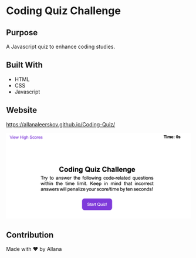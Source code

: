 # Coding Quiz Challenge

## Purpose
A Javascript quiz to enhance coding studies.

## Built With
* HTML
* CSS
* Javascript

## Website
https://allanaleerskov.github.io/Coding-Quiz/

![Webpage Snapshot](assets/images/screenshot.png)

## Contribution
Made with ❤️ by Allana
